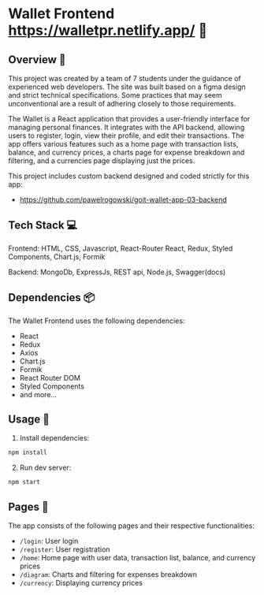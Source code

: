 # Wallet Frontend  https://walletpr.netlify.app/ 🏦

## Overview 📝

This project was created by a team of 7 students under the guidance of experienced web developers.
The site was built based on a figma design and strict technical specifications.
Some practices that may seem unconventional are a result of adhering closely to those requirements.

The Wallet is a React application that provides a user-friendly interface for managing personal
finances. It integrates with the API backend, allowing users to register, login, view their profile,
and edit their transactions. The app offers various features such as a home page with transaction
lists, balance, and currency prices, a charts page for expense breakdown and filtering, and a
currencies page displaying just the prices.

This project includes custom backend designed and coded strictly for this app:
- https://github.com/pawelrogowski/goit-wallet-app-03-backend

## Tech Stack 💻

Frontend: HTML, CSS, Javascript, React-Router React, Redux, Styled Components, Chart.js, Formik
 
Backend: MongoDb, ExpressJs, REST api, Node.js, Swagger(docs)

## Dependencies 📦

The Wallet Frontend uses the following dependencies:

- React
- Redux
- Axios
- Chart.js
- Formik
- React Router DOM
- Styled Components
- and more...

## Usage 🚀

1. Install dependencies:

```bash
npm install
```

2. Run dev server:

```bash
npm start
```

## Pages 📄

The app consists of the following pages and their respective functionalities:

- `/login`: User login
- `/register`: User registration
- `/home`: Home page with user data, transaction list, balance, and currency prices
- `/diagram`: Charts and filtering for expenses breakdown
- `/currency`: Displaying currency prices
